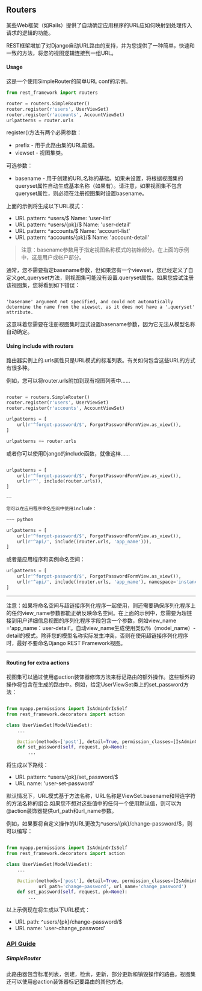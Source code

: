 ## Routers

某些Web框架（如Rails）提供了自动确定应用程序的URL应如何映射到处理传入请求的逻辑的功能。

REST框架增加了对Django自动URL路由的支持，并为您提供了一种简单，快速和一致的方法，将您的视图逻辑连接到一组URL。

#### Usage

这是一个使用SimpleRouter的简单URL conf的示例。

~~~ python
from rest_framework import routers

router = routers.SimpleRouter()
router.register(r'users', UserViewSet)
router.register(r'accounts', AccountViewSet)
urlpatterns = router.urls
~~~

register()方法有两个必需参数：

* prefix  - 用于此路由集的URL前缀。
* viewset  - 视图集类。

可选参数：

* basename  - 用于创建的URL名称的基础。如果未设置，将根据视图集的queryset属性自动生成基本名称（如果有）。请注意，如果视图集不包含queryset属性，则必须在注册视图集时设置basename。

上面的示例将生成以下URL模式：

* URL pattern: ^users/$ Name: 'user-list'
* URL pattern: ^users/{pk}/$ Name: 'user-detail'
* URL pattern: ^accounts/$ Name: 'account-list'
* URL pattern: ^accounts/{pk}/$ Name: 'account-detail'

> 注意：basename参数用于指定视图名称模式的初始部分。在上面的示例中，这是用户或帐户部分。

通常，您不需要指定basename参数，但如果您有一个viewset，您已经定义了自定义get_queryset方法，则视图集可能没有设置.queryset属性。如果您尝试注册该视图集，您将看到如下错误：

~~~ shell

'basename' argument not specified, and could not automatically determine the name from the viewset, as it does not have a '.queryset' attribute.

~~~

这意味着您需要在注册视图集时显式设置basename参数，因为它无法从模型名称自动确定。

#### Using include with routers

路由器实例上的.urls属性只是URL模式的标准列表。有关如何包含这些URL的方式有很多种。

例如，您可以将router.urls附加到现有视图列表中......

~~~ python

router = routers.SimpleRouter()
router.register(r'users', UserViewSet)
router.register(r'accounts', AccountViewSet)

urlpatterns = [
    url(r'^forgot-password/$', ForgotPasswordFormView.as_view()),
]

urlpatterns += router.urls

~~~

或者你可以使用Django的include函数，就像这样......
~~~ python

urlpatterns = [
    url(r'^forgot-password/$', ForgotPasswordFormView.as_view()),
    url(r'^', include(router.urls)),
]

~~

您可以在应用程序命名空间中使用include：

~~~ python

urlpatterns = [
    url(r'^forgot-password/$', ForgotPasswordFormView.as_view()),
    url(r'^api/', include((router.urls, 'app_name'))),
]

~~~

或者是应用程序和实例命名空间：
~~~ python
urlpatterns = [
    url(r'^forgot-password/$', ForgotPasswordFormView.as_view()),
    url(r'^api/', include((router.urls, 'app_name'), namespace='instance_name')),
]
~~~

---

注意：如果将命名空间与超链接序列化程序一起使用，则还需要确保序列化程序上的任何view_name参数都能正确反映命名空间。在上面的示例中，您需要为超链接到用户详细信息视图的序列化程序字段包含一个参数，例如view_name ='app_name：user-detail'。自动view_name生成使用类似％（model_name）-detail的模式。除非您的模型名称实际发生冲突，否则在使用超链接序列化程序时，最好不要命名Django REST Framework视图。

---

#### Routing for extra actions

视图集可以通过使用@action装饰器修饰方法来标记路由的额外操作。这些额外的操作将包含在生成的路由中。例如，给定UserViewSet类上的set_password方法：

~~~ python

from myapp.permissions import IsAdminOrIsSelf
from rest_framework.decorators import action

class UserViewSet(ModelViewSet):
    ...

    @action(methods=['post'], detail=True, permission_classes=[IsAdminOrIsSelf])
    def set_password(self, request, pk=None):
        ...

~~~

将生成以下路线：
* URL pattern: ^users/{pk}/set_password/$
* URL name: 'user-set-password'

默认情况下，URL模式基于方法名称，URL名称是ViewSet.basename和带连字符的方法名称的组合.如果您不想对这些值中的任何一个使用默认值，则可以为@action装饰器提供url_path和url_name参数。

例如，如果要将自定义操作的URL更改为^users/{pk}/change-password/$，则可以编写：

~~~ python

from myapp.permissions import IsAdminOrIsSelf
from rest_framework.decorators import action

class UserViewSet(ModelViewSet):
    ...

    @action(methods=['post'], detail=True, permission_classes=[IsAdminOrIsSelf],
            url_path='change-password', url_name='change_password')
    def set_password(self, request, pk=None):
        ...

~~~

以上示例现在将生成以下URL模式：

* URL path: ^users/{pk}/change-password/$
* URL name: 'user-change_password'

### [API Guide](https://www.django-rest-framework.org/api-guide/routers/#api-guide)

##### SimpleRouter

此路由器包含标准列表，创建，检索，更新，部分更新和销毁操作的路由。视图集还可以使用@action装饰器标记要路由的其他方法。

